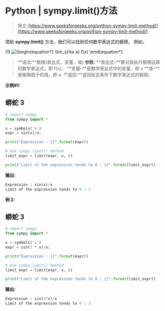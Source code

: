 # Python | sympy.limit()方法

> 原文:[https://www.geeksforgeeks.org/python-sympy-limit-method/](https://www.geeksforgeeks.org/python-sympy-limit-method/)

借助 **sympy.limit()** 方法，我们可以找到任何数学表达式的极限，
例如，

(1) ![\begin{equation*} \lim_{x\to a} f(x) \end{equation*}  ](img/5ccfd99c93e1c5836c90756c49317941.png "Rendered by QuickLaTeX.com")

> **语法:**极限(表达式、变量、值)
> **参数:**
> **表达式–**要对其执行极限运算的数学表达式，即 f(x)。
> **变量–**是数学表达式中的变量，即 x
> **值–**是极限趋于的值，即 a.
> **返回:**返回给定条件下数学表达式的极限。

**示例#1:**

## 蟒蛇 3

```py
# import sympy
from sympy import *

x = symbols('x')
expr = sin(x)/x;

print("Expression : {}".format(expr))

# Use sympy.limit() method
limit_expr = limit(expr, x, 0) 

print("Limit of the expression tends to 0 : {}".format(limit_expr)) 
```

**输出:**

```py
Expression : sin(x)/x
Limit of the expression tends to 0 : 1
```

**例 2:**

## 蟒蛇 3

```py
# import sympy
from sympy import *

x = symbols('x')
expr = sin(3 * x)/x;

print("Expression : {}".format(expr))

# Use sympy.limit() method
limit_expr = limit(expr, x, 0) 

print("Limit of the expression tends to 0 : {}".format(limit_expr)) 
```

**输出:**

```py
Expression : sin(3*x)/x
Limit of the expression tends to 0 : 3
```